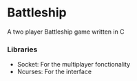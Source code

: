 # Battleship

A two player Battleship game written in C

### Libraries
* Socket: For the multiplayer fonctionality
* Ncurses: For the interface

